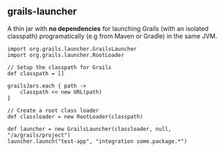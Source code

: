 ## grails-launcher 

A thin jar with **no dependencies** for launching Grails (with an isolated classpath) programatically (e.g from Maven or Gradle) in the same JVM.

    import org.grails.launcher.GrailsLauncher
    import org.grails.launcher.RootLoader

    // Setup the classpath for Grails
    def classpath = []

    grailsJars.each { path ->
        classpath << new URL(path)
    }

    // Create a root class loader
    def classloader = new RootLoader(classpath)

    def launcher = new GrailsLauncher(classloader, null, "/a/grails/project")
    launcher.launch("test-app", "integration some.package.*")